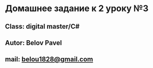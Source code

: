 # Домашнее задание к 2 уроку №3

## Class: digital master/C#

## Autor: Belov Pavel

## mail: belou1828@gmail.com
